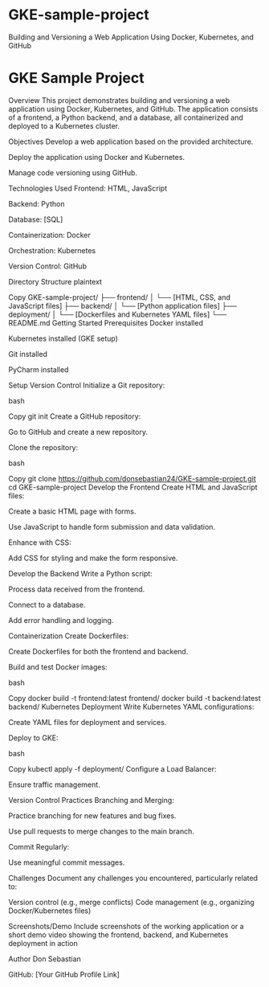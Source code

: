 # GKE-sample-project
Building and Versioning a Web Application Using Docker, Kubernetes, and GitHub


# GKE Sample Project
Overview
This project demonstrates building and versioning a web application using Docker, Kubernetes, and GitHub. The application consists of a frontend, a Python backend, and a database, all containerized and deployed to a Kubernetes cluster.

Objectives
Develop a web application based on the provided architecture.

Deploy the application using Docker and Kubernetes.

Manage code versioning using GitHub.

Technologies Used
Frontend: HTML, JavaScript

Backend: Python

Database: [SQL]

Containerization: Docker

Orchestration: Kubernetes

Version Control: GitHub

Directory Structure
plaintext

Copy
GKE-sample-project/
├── frontend/
│   └── [HTML, CSS, and JavaScript files]
├── backend/
│   └── [Python application files]
├── deployment/
│   └── [Dockerfiles and Kubernetes YAML files]
└── README.md
Getting Started
Prerequisites
Docker installed

Kubernetes installed (GKE setup)

Git installed

PyCharm installed

Setup Version Control
Initialize a Git repository:

bash

Copy
git init
Create a GitHub repository:

Go to GitHub and create a new repository.

Clone the repository:

bash

Copy
git clone https://github.com/donsebastian24/GKE-sample-project.git
cd GKE-sample-project
Develop the Frontend
Create HTML and JavaScript files:

Create a basic HTML page with forms.

Use JavaScript to handle form submission and data validation.

Enhance with CSS:

Add CSS for styling and make the form responsive.

Develop the Backend
Write a Python script:

Process data received from the frontend.

Connect to a database.

Add error handling and logging.

Containerization
Create Dockerfiles:

Create Dockerfiles for both the frontend and backend.

Build and test Docker images:

bash

Copy
docker build -t frontend:latest frontend/
docker build -t backend:latest backend/
Kubernetes Deployment
Write Kubernetes YAML configurations:

Create YAML files for deployment and services.

Deploy to GKE:

bash

Copy
kubectl apply -f deployment/
Configure a Load Balancer:

Ensure traffic management.

Version Control Practices
Branching and Merging:

Practice branching for new features and bug fixes.

Use pull requests to merge changes to the main branch.

Commit Regularly:

Use meaningful commit messages.

Challenges
Document any challenges you encountered, particularly related to:

Version control (e.g., merge conflicts)
Code management (e.g., organizing Docker/Kubernetes files)

Screenshots/Demo
Include screenshots of the working application or a short demo video showing 
the frontend, backend, and Kubernetes deployment in action

Author
Don Sebastian

GitHub: [Your GitHub Profile Link]
